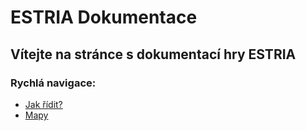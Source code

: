 # ESTRIA Dokumentace
## Vítejte na stránce s dokumentací hry ESTRIA
### Rychlá navigace:
* [Jak řídit?](/tutorials/drive.MD)
* [Mapy](/maps)
